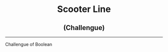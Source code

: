 <h1 align="center">Scooter Line</h1>
<h2 align="center">(Challengue)</h2>
<hr>
<p align="left">Challengue of  Boolean </p>
